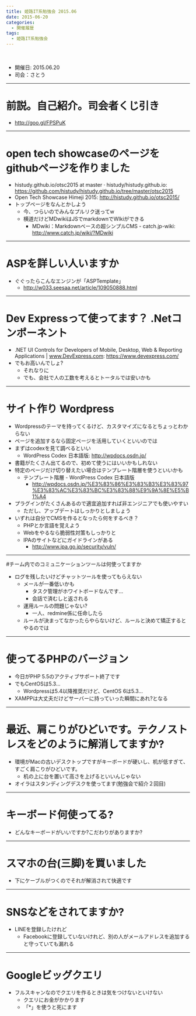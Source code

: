 ```yaml
---
title: 姫路IT系勉強会 2015.06
date: 2015-06-20
categories:
  - 開催履歴
tags:
  - 姫路IT系勉強会
---
```

﻿<!-- 姫路IT系勉強会 2015.06 log -->
<!-- https://docs.google.com/document/d/1m4xV61WX4cOYyJ4Ya3Lif9-SN7rdCLxDPZNmNHmxU0g/edit -->


* 開催日: 2015.06.20
* 司会：さとう


----------


# 前説。自己紹介。司会者くじ引き

* http://goo.gl/FPSPuK


----------


# open tech showcaseのページをgithubページを作りました

* histudy.github.io/otsc2015 at master · histudy/histudy.github.io: https://github.com/histudy/histudy.github.io/tree/master/otsc2015
* Open Tech Showcase Himeji 2015: http://histudy.github.io/otsc2015/
* トップページをなんとかしよう
	* 今、つらいのでみんなプルリク送ってw
	* 横道だけどMDwikiはJSでmarkdownでWIkiができる
		* MDwiki：Markdownベースの超シンプルCMS - catch.jp-wiki: http://www.catch.jp/wiki/?MDwiki


----------


# ASPを詳しい人いますか
* ぐぐったらこんなエンジンが「ASPTemplate」
	* http://w033.seesaa.net/article/109050888.html


----------


# Dev Expressって使ってます？ .Netコンポーネント

* .NET UI Controls for Developers of Mobile, Desktop, Web & Reporting Applications | www.DevExpress.com: https://www.devexpress.com/
* でもお高いんでしょ?
	* それなりに
	* でも、会社で人の工数を考えるとトータルでは安いかも


----------


# サイト作り Wordpress

* Wordpressのテーマを持ってくるけど、カスタマイズになるとちょっとわからない
* ページを追加するなら固定ページを活用していくといいのでは
* まずはcodexを見て調べるといい
	* WordPress Codex 日本語版: http://wpdocs.osdn.jp/
* 書籍がたくさん出てるので、初めて使うにはいいかもしれない
* 特定のページだけ切り替えたい場合はテンプレート階層を使うといいかも
	* テンプレート階層 - WordPress Codex 日本語版
		* http://wpdocs.osdn.jp/%E3%83%86%E3%83%B3%E3%83%97%E3%83%AC%E3%83%BC%E3%83%88%E9%9A%8E%E5%B1%A4
* プラグインがたくさんあるので適宜追加すれば非エンジニアでも使いやすい
	* ただし、アップデートはしっかりとしましょう
* いずれは自分でCMSを作るとなったら何をするべき？
	* PHPとか言語を覚えよう
	* Webをやるなら脆弱性対策もしっかりと
	* IPAのサイトなどにガイドラインがある
		* http://www.ipa.go.jp/security/vuln/


----------


#チーム内でのコミュニケーションツールは何使ってますか

* ログを残したいけどチャットツールを使ってもらえない
	* メールが一番低いかも
		* タスク管理がホワイトボードなんです…
		* 会話で済むしと返される
	* 運用ルールの問題じゃない?
		* 一人、redmine係に任命したら
	* ルールが決まってなかったらやらないけど、ルールと決めて矯正するとやるのでは


----------


# 使ってるPHPのバージョン

* 今日がPHP 5.5のアクティブサポート終了です
* でもCentOSは5.3…
	* Wordpressは5.4以降推奨だけど、CentOS 6は5.3…
* XAMPPは大丈夫だけどサーバーに持っていった瞬間にあれ?となる


----------


# 最近、肩こりがひどいです。テクノストレスをどのように解消してますか?

* 環境がMacの古いデスクトップですがキーボードが硬いし、机が低すぎて、すごく肩こりがひどいです。
	* 机の上に台を置いて高さを上げるといいんじゃない
* オイラはスタンディングデスクを使ってます(勉強会で紹介２回目)


----------


# キーボード何使ってる?

* どんなキーボードがいいですか?こだわりがありますか?


----------


# スマホの台(三脚)を買いました

* 下にケーブルがつくのでそれが解消されて快適です


----------


# SNSなどをされてますか?

* LINEを登録したけれど
	* Facebookに登録していないけれど、別の人がメールアドレスを追加すると守っていても漏れる


----------


# Googleビッグクエリ

* フルスキャンなのでクエリを作るときは気をつけないといけない
	* クエリにお金がかかります
	* 「*」を使うと死にます
